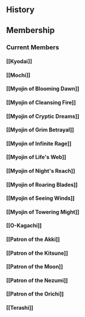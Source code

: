 ## History
## Membership
### Current Members
#### [[Kyodai]]
#### [[Mochi]]
#### [[Myojin of Blooming Dawn]]
#### [[Myojin of Cleansing Fire]]
#### [[Myojin of Cryptic Dreams]]
#### [[Myojin of Grim Betrayal]]
#### [[Myojin of Infinite Rage]]
#### [[Myojin of Life's Web]]
#### [[Myojin of Night's Reach]]
#### [[Myojin of Roaring Blades]]
#### [[Myojin of Seeing Winds]]
#### [[Myojin of Towering Might]]
#### [[O-Kagachi]]
#### [[Patron of the Akki]]
#### [[Patron of the Kitsune]]
#### [[Patron of the Moon]]
#### [[Patron of the Nezumi]]
#### [[Patron of the Orichi]]
#### [[Terashi]]